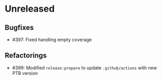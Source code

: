 # Unreleased

## Bugfixes

* #397: Fixed handling empty coverage

## Refactorings

* #399: Modified `release:prepare` to update `.github/actions` with new PTB version